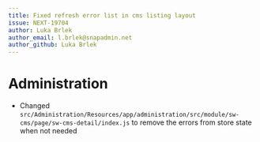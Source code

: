 ```yaml
---
title: Fixed refresh error list in cms listing layout
issue: NEXT-19704
author: Luka Brlek
author_email: l.brlek@snapadmin.net
author_github: Luka Brlek
---
```

# Administration
* Changed `src/Administration/Resources/app/administration/src/module/sw-cms/page/sw-cms-detail/index.js` to remove the errors from store state when not needed
